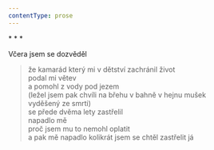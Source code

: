 ```yaml
---
contentType: prose
---
```


\* \* \*

Včera jsem se dozvěděl

> že kamarád který mi v dětství zachránil život  
> podal mi větev  
> a pomohl z vody pod jezem  
> (ležel jsem pak chvíli na břehu v bahně v hejnu mušek  
> vyděšený ze smrti)  
> se přede dvěma lety zastřelil  
> napadlo mě  
> proč jsem mu to nemohl oplatit  
> a pak mě napadlo kolikrát jsem se chtěl zastřelit já
